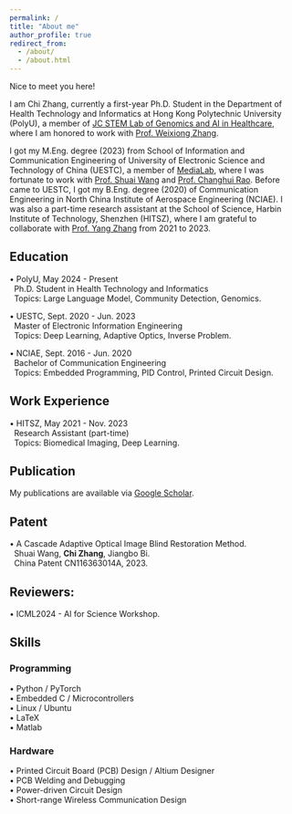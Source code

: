```yaml
---
permalink: /
title: "About me"
author_profile: true
redirect_from: 
  - /about/
  - /about.html
---
```


Nice to meet you here!    

I am Chi Zhang, currently a first-year Ph.D. Student in the Department of Health Technology and Informatics at Hong Kong Polytechnic University (PolyU), a member of [JC STEM Lab of Genomics and AI in Healthcare](https://genomicmedicine.github.io/site/#/), where I am honored to work with [Prof. Weixiong Zhang](https://www.polyu.edu.hk/hti/people/academic-staff/prof-zhang-weixiong/).

I got my M.Eng. degree (2023) from School of Information and Communication Engineering of University of Electronic Science and Technology of China (UESTC), a member of [MediaLab](https://medialab.uestc.edu.cn/), where I was fortunate to work with [Prof. Shuai Wang](https://faculty.uestc.edu.cn/wangshuai/zh_CN/index.htm) and [Prof. Changhui Rao](https://people.ucas.ac.cn/~chrao). Before came to UESTC, I got my B.Eng. degree (2020) of Communication Engineering in North China Institute of Aerospace Engineering (NCIAE). I was also a part-time research assistant at the School of Science, Harbin Institute of Technology, Shenzhen (HITSZ), where I am grateful to collaborate with [Prof. Yang Zhang](https://faculty.hitsz.edu.cn/zhangyang) from 2021 to 2023.


## Education
• PolyU,  May 2024 - Present     
&nbsp;  Ph.D. Student in Health Technology and Informatics      
&nbsp; Topics: Large Language Model, Community Detection, Genomics.   

• UESTC,  Sept. 2020 - Jun. 2023      
&nbsp;  Master of Electronic Information Engineering       
&nbsp; Topics: Deep Learning, Adaptive Optics, Inverse Problem.

• NCIAE,  Sept. 2016 - Jun. 2020  
&nbsp;  Bachelor of Communication Engineering   
&nbsp; Topics: Embedded Programming, PID Control, Printed Circuit Design.

## Work Experience
• HITSZ,  May 2021 - Nov. 2023     
&nbsp;  Research Assistant (part-time)      
&nbsp; Topics: Biomedical Imaging, Deep Learning. 

## Publication 
My publications are available via [Google Scholar](https://scholar.google.com/citations?user=s7WXQCsAAAAJ&hl=en).


## Patent
• A Cascade Adaptive Optical Image Blind Restoration Method.  
&nbsp; Shuai Wang, **Chi Zhang**, Jiangbo Bi.    
&nbsp; China Patent CN116363014A, 2023.  


## Reviewers:
• ICML2024 - AI for Science Workshop.

## Skills
### Programming
• Python / PyTorch  
• Embedded C / Microcontrollers     
• Linux / Ubuntu  
• LaTeX  
• Matlab  
### Hardware
• Printed Circuit Board (PCB) Design / Altium Designer    
• PCB Welding and Debugging    
• Power-driven Circuit Design    
• Short-range Wireless Communication Design    


  












